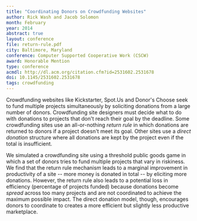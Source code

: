 ```yaml
---
title: "Coordinating Donors on Crowdfunding Websites"
author: Rick Wash and Jacob Solomon
month: February
year: 2014
abstract: true
layout: conference
file: return-rule.pdf
city: Baltimore, Maryland
conference: Computer Supported Cooperative Work (CSCW)
award: Honorable Mention
type: conference
acmdl: http://dl.acm.org/citation.cfm?id=2531602.2531678
doi: 10.1145/2531602.2531678
tags: crowdfunding
---
```


Crowdfunding websites like Kickstarter, Spot.Us and Donor's Choose seek to fund multiple projects simultaneously by
soliciting donations from a large number of donors.  Crowdfunding site designers must decide what to do with donations
to projects that don't reach their goal by the deadline. Some crowdfunding sites use an all-or-nothing *return
rule* in which donations are returned to donors if a project doesn't meet its goal. Other sites use a *direct
donation* structure where all donations are kept by the project even if the total is insufficient. 

We simulated a crowdfunding site using a threshold public goods game in which a set of donors tries to fund multiple
projects that vary in riskiness. We find that the return rule mechanism leads to a marginal improvement in productivity
of a site -- more money is donated in total -- by eliciting more donations. However, the return rule also leads to a
potential loss in efficiency (percentage of projects funded) because donations become *spread* across too many
projects and are not coordinated to achieve the maximum possible impact. The direct donation model, though, encourages
donors to coordinate to creates a more efficient but slightly less productive marketplace.


